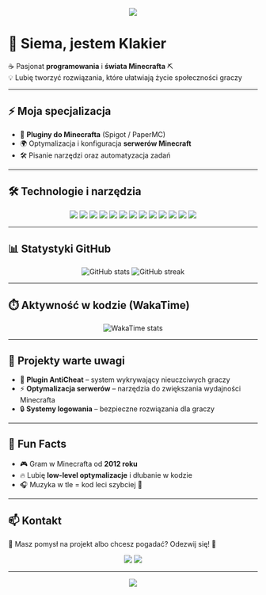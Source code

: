 <!-- Banner -->
<p align="center">
  <img src="https://capsule-render.vercel.app/api?type=waving&color=0:4facfe,100:00f2fe&height=200&section=header&text=Klakier%20On%20Top&fontSize=50&fontColor=fff&animation=twinkling" />
</p>

# 👋 Siema, jestem **Klakier**

☕ Pasjonat **programowania** i **świata Minecrafta** ⛏️  
💡 Lubię tworzyć rozwiązania, które ułatwiają życie społeczności graczy  

---

## ⚡ Moja specjalizacja
- 🔌 **Pluginy do Minecrafta** (Spigot / PaperMC)  
- 🌍 Optymalizacja i konfiguracja **serwerów Minecraft**  
- 🛠️ Pisanie narzędzi oraz automatyzacja zadań  

---

## 🛠️ Technologie i narzędzia
<p align="center">
  <img src="https://img.shields.io/badge/Java-ED8B00?style=for-the-badge&logo=openjdk&logoColor=white" />
  <img src="https://img.shields.io/badge/Kotlin-0095D5?style=for-the-badge&logo=kotlin&logoColor=white" />
  <img src="https://img.shields.io/badge/Python-3776AB?style=for-the-badge&logo=python&logoColor=white" />
  <img src="https://img.shields.io/badge/HTML5-E34F26?style=for-the-badge&logo=html5&logoColor=white" />
  <img src="https://img.shields.io/badge/CSS3-1572B6?style=for-the-badge&logo=css3&logoColor=white" />
  <img src="https://img.shields.io/badge/JavaScript-F7DF1E?style=for-the-badge&logo=javascript&logoColor=black" />
  <img src="https://img.shields.io/badge/TypeScript-3178C6?style=for-the-badge&logo=typescript&logoColor=white" />
  <img src="https://img.shields.io/badge/Ruby-CC342D?style=for-the-badge&logo=ruby&logoColor=white" />
  <img src="https://img.shields.io/badge/MySQL-005C84?style=for-the-badge&logo=mysql&logoColor=white" />
  <img src="https://img.shields.io/badge/SQL-4479A1?style=for-the-badge&logo=postgresql&logoColor=white" />
  <img src="https://img.shields.io/badge/Spigot-ED8106?style=for-the-badge&logo=minecraft&logoColor=white" />
  <img src="https://img.shields.io/badge/PaperMC-3DDC84?style=for-the-badge&logo=minecraft&logoColor=white" />
  <img src="https://img.shields.io/badge/Git-F05033?style=for-the-badge&logo=git&logoColor=white" />
</p>

---

## 📊 Statystyki GitHub
<p align="center">
  <img src="https://github-readme-stats.vercel.app/api?username=KlakierOnTop&show_icons=true&theme=tokyonight&hide_border=true" alt="GitHub stats" />
  <img src="https://github-readme-streak-stats.herokuapp.com?user=KlakierOnTop&theme=tokyonight&hide_border=true" alt="GitHub streak" />
</p>

---

## ⏱️ Aktywność w kodzie (WakaTime)
<p align="center">
  <img src="https://github-readme-stats.vercel.app/api/wakatime?username=KlakierOnTop&theme=tokyonight&hide_border=true" alt="WakaTime stats" />
</p>

---

## 🌟 Projekty warte uwagi
- 🧩 **Plugin AntiCheat** – system wykrywający nieuczciwych graczy  
- ⚡ **Optymalizacja serwerów** – narzędzia do zwiększania wydajności Minecrafta  
- 🔒 **Systemy logowania** – bezpieczne rozwiązania dla graczy  

---

## 🎲 Fun Facts
- 🎮 Gram w Minecrafta od **2012 roku**  
- 🔥 Lubię **low-level optymalizacje** i dłubanie w kodzie  
- 🎧 Muzyka w tle = kod leci szybciej 🚀  

---

## 📫 Kontakt
💬 Masz pomysł na projekt albo chcesz pogadać? Odezwij się! 🤝  

<p align="center">
  <a href="https://discord.gg/"><img src="https://img.shields.io/badge/Discord-5865F2?style=for-the-badge&logo=discord&logoColor=white" /></a>
  <a href="mailto:twojmail@example.com"><img src="https://img.shields.io/badge/Email-D14836?style=for-the-badge&logo=gmail&logoColor=white" /></a>
</p>

---

<!-- Footer -->
<p align="center">
  <img src="https://capsule-render.vercel.app/api?type=waving&color=0:00f2fe,100:4facfe&height=100&section=footer" />
</p>
